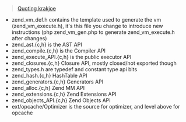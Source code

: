 > [Quoting krakjoe](https://www.reddit.com/r/PHP/comments/ampo3r/are_there_any_resources_on_the_zend_engine/efnqgsz)

- zend_vm_def.h contains the template used to generate the vm (zend_vm_execute.h), it's this file you change to introduce new instructions (php zend_vm_gen.php to generate zend_vm_execute.h after changes)
- zend_ast.{c,h} is the AST API
- zend_compile.{c,h} is the Compiler API
- zend_execute_API.{c,h} is the public executor API
- zend_closures.{c,h} Closure API, mostly closed/not exported though
- zend_types.h are typedef and constant type api bits
- zend_hash.{c,h} HashTable API
- zend_generators.{c,h} Generators API
- zend_alloc.{c,h} Zend MM API
- zend_extensions.{c,h} Zend Extensions API
- zend_objects_API.{c,h} Zend Objects API
- ext/opcache/Optimizer is the source for optimizer, and level above for opcache
